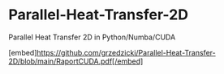 # Parallel-Heat-Transfer-2D
Parallel Heat Transfer 2D in Python/Numba/CUDA

[embed]https://github.com/grzedzicki/Parallel-Heat-Transfer-2D/blob/main/RaportCUDA.pdf[/embed]
